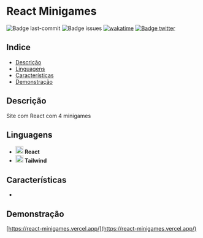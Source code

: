 # React Minigames  
![Badge last-commit](https://img.shields.io/github/issues/aaneleh/react-minigames)
![Badge issues](https://img.shields.io/github/issues/aaneleh/react-minigames)
[![wakatime](https://wakatime.com/badge/user/63a62ebf-02b8-40ab-b01b-99f672dace05/project/8a882fc3-e5a0-439d-ac07-9b545e01a0b5.svg)](https://wakatime.com/badge/user/63a62ebf-02b8-40ab-b01b-99f672dace05/project/8a882fc3-e5a0-439d-ac07-9b545e01a0b5)
[![Badge twitter](https://img.shields.io/twitter/follow/helena_kurzzz)](https://twitter.com/helena_kurzzz)


## Indice

* [Descrição](#descrição)
* [Linguagens](#linguagens)
* [Características](#características)
* [Demonstração](#demonstração)


## Descrição

Site com React com 4 minigames


## Linguagens

- <img src="https://cdn.jsdelivr.net/gh/devicons/devicon/icons/react/react-original.svg"  width="20px" height="auto" /> **React**
- <img src="https://cdn.jsdelivr.net/gh/devicons/devicon/icons/tailwindcss/tailwindcss-plain.svg"  width="20px" height="auto" /> **Tailwind**


## Características

- 


## Demonstração

[https://react-minigames.vercel.app/](https://react-minigames.vercel.app/)
